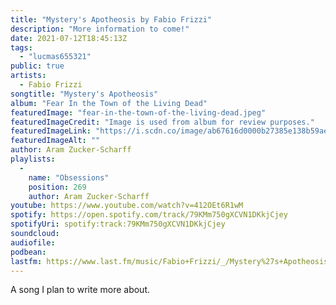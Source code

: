 ```yaml
---
title: "Mystery's Apotheosis by Fabio Frizzi"
description: "More information to come!"
date: 2021-07-12T18:45:13Z
tags:
  - "lucmas655321"
public: true
artists:
  - Fabio Frizzi
songtitle: "Mystery's Apotheosis"
album: "Fear In the Town of the Living Dead"
featuredImage: "fear-in-the-town-of-the-living-dead.jpeg"
featuredImageCredit: "Image is used from album for review purposes."
featuredImageLink: "https://i.scdn.co/image/ab67616d0000b27385e138b59aecb6fc27fa3f56"
featuredImageAlt: ""
author: Aram Zucker-Scharff
playlists:
  -
    name: "Obsessions"
    position: 269
    author: Aram Zucker-Scharff
youtube: https://www.youtube.com/watch?v=412OEt6R1wM
spotify: https://open.spotify.com/track/79KMm750gXCVN1DKkjCjey
spotifyUri: spotify:track:79KMm750gXCVN1DKkjCjey
soundcloud:
audiofile:
podbean:
lastfm: https://www.last.fm/music/Fabio+Frizzi/_/Mystery%27s+Apotheosis
---
```


A song I plan to write more about.
		